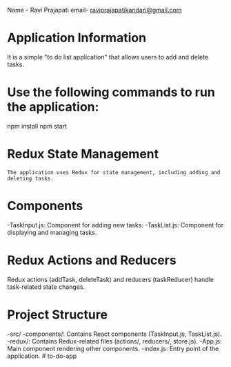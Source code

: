 Name - Ravi Prajapati
email- raviprajapatikandari@gmail.com

# Application Information
  It is a simple "to do list application" that allows users to add and delete tasks.

# Use the following commands to run the application:
  npm install
  npm start

# Redux State Management
    The application uses Redux for state management, including adding and deleting tasks.


# Components
  -TaskInput.js: Component for adding new tasks.
  -TaskList.js: Component for displaying and managing tasks.

# Redux Actions and Reducers
   Redux actions (addTask, deleteTask) and reducers (taskReducer) handle task-related state changes.

# Project Structure
-src/
   -components/: Contains React components (TaskInput.js, TaskList.js).
   -redux/: Contains Redux-related files (actions/, reducers/, store.js).
   -App.js: Main component rendering other components.
   -index.js: Entry point of the application.
#   t o - d o - a p p  
 